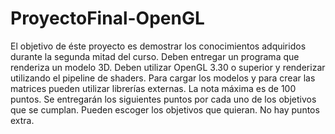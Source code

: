 # ProyectoFinal-OpenGL
El objetivo de éste proyecto es demostrar los conocimientos adquiridos durante la segunda mitad del curso.  Deben entregar un programa que renderiza un modelo 3D. Deben utilizar OpenGL 3.30 o superior y renderizar utilizando el pipeline de shaders. Para cargar los modelos y para crear las matrices pueden utilizar librerías externas.   La nota máxima es de 100 puntos. Se entregarán los siguientes puntos por cada uno de los objetivos que se cumplan. Pueden escoger los objetivos que quieran. No hay puntos extra.
